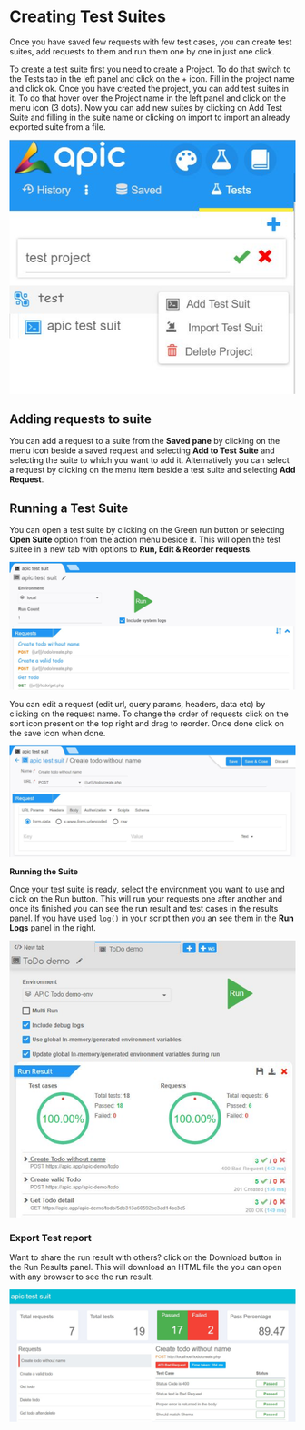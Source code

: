 # Creating Test Suites

Once you have saved few requests with few test cases, you can create test suites, add requests to them and run them one by one in just one click.

To create a test suite first you need to create a Project. To do that switch to the Tests tab in the left panel and click on the + icon. Fill in the project name and click ok. Once you have created the project, you can add test suites in it. To do that hover over the Project name in the left panel and click on the menu icon \(3 dots\). Now you can add new suites by clicking on Add Test Suite and filling in the suite name or clicking on import to import an already exported suite from a file.

![](../.gitbook/assets/apic-new-test-proj.JPG)

## Adding requests to suite

You can add a request to a suite from the **Saved pane** by clicking on the menu icon beside a saved request and selecting **Add to Test Suite** and selecting the suite to which you want to add it. Alternatively you can select a request by clicking on the menu item beside a test suite and selecting **Add Request**.

## Running a Test Suite

You can open a test suite by clicking on the Green run button or selecting **Open Suite** option from the action menu beside it. This will open the test suitee in a new tab with options to **Run, Edit & Reorder requests**.

![](../.gitbook/assets/apic-test-suit-open%20%281%29.JPG)

You can edit a request \(edit url, query params, headers, data etc\) by clicking on the request name. To change the order of requests click on the sort icon present on the top right and drag to reorder. Once done click on the save icon when done.

![](../.gitbook/assets/apic-edit-suit-req.JPG)

**Running the Suite**

Once your test suite is ready, select the environment you want to use and click on the Run button. This will run your requests one after another and once its finished you can see the run result and test cases in the results panel. If you have used `log()` in your script then you an see them in the **Run Logs** panel in the right.

![](../.gitbook/assets/apic-suit-result%20%281%29.JPG)

### Export Test report <a id="export-test-report"></a>

Want to share the run result with others? click on the Download button in the Run Results panel. This will download an HTML file the you can open with any browser to see the run result.

![](../.gitbook/assets/apic-run-report.JPG)

